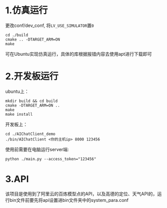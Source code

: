 # 1.仿真运行

更改conf/dev_conf, 将`LV_USE_SIMULATOR`置`0`

```
cd ./build
cmake .. -DTARGET_ARM=ON
make
```

可在Ubuntu实现仿真运行，具体的库根据报错内容去使用apt进行下载即可





# 2.开发板运行

ubuntu上：

```
mkdir build && cd build
cmake -DTARGET_ARM=ON ..
make
make install
```

开发板上：

```
cd ./AIChatClient_demo
./bin/AIChatClient <你的主机ip> 8000 123456
```



使用前需要在电脑运行server端:

```
python ./main.py --access_token="123456"
```





# 3.API

该项目是使用到了阿里云的百炼模型点的API，以及高德的定位、天气API的，运行bin文件前要先将api设置进bin文件夹中的system_para.conf


